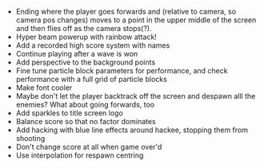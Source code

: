 - Ending where the player goes forwards and (relative to camera, so camera pos changes) moves to a point in the upper middle of the screen and then flies off as the camera stops(?).
- Hyper beam powerup with rainbow attack!
- Add a recorded high score system with names
- Continue playing after a wave is won
- Add perspective to the background points
- Fine tune particle block parameters for performance, and check performance with a full grid of particle blocks
- Make font cooler
- Maybe don't let the player backtrack off the screen and despawn alll the enemies? What about going forwards, too
- Add sparkles to title screen logo
- Balance score so that no factor dominates
- Add hacking with blue line effects around hackee, stopping them from shooting
- Don't change score at all when game over'd
- Use interpolation for respawn centring
